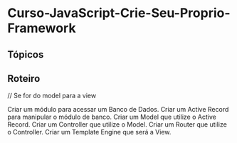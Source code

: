 # Curso-JavaScript-Crie-Seu-Proprio-Framework


## Tópicos

## Roteiro

// Se for do model para a view

Criar um módulo para acessar um Banco de Dados.
Criar um Active Record para manipular o módulo de banco.
Criar um Model que utilize o Active Record.
Criar um Controller que utilize o Model.
Criar um Router que utilize o Controller.
Criar um Template Engine que será a View.
